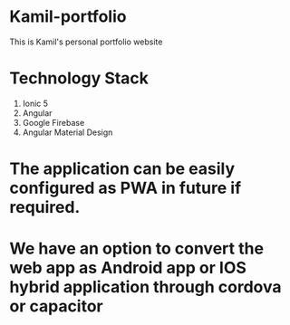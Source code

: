 # Kamil-portfolio
This is Kamil's personal portfolio website
# Technology Stack
1. Ionic 5
2. Angular
3. Google Firebase
5. Angular Material Design

# The application can be easily configured as PWA in future if required.
# We have an option to convert the web app as Android app or IOS hybrid application through cordova or capacitor
